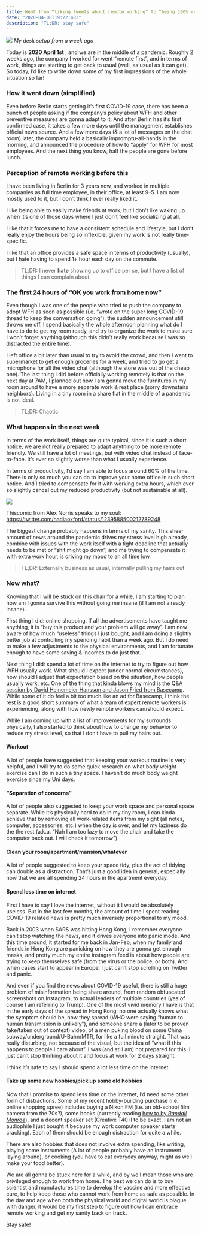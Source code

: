 ```yaml
---
title: Went from “liking tweets about remote working” to “being 100% remote” in 1 day
date: "2020-04-08T19:22:48Z"
description: "TL;DR: stay safe"
---
```


![](./desk.jpg)
_My desk setup from a week ago_

Today is **2020 April 1st** , and we are in the middle of a pandemic. Roughly 2
weeks ago, the company I worked for went “remote first”, and in terms of work,
things are starting to get back to usual (well, as usual as it can get). So
today, I’d like to write down some of my first impressions of the whole
situation so far!

### How it went down (simplified)

Even before Berlin starts getting it’s first COVID-19 case, there has been a
bunch of people asking if the company’s policy about WFH and other preventive
measures are gonna adapt to it. And after Berlin has it’s first confirmed case,
it takes a few more days until the management establishes official news source.
And a few more days (& a lot of messages on the chat room) later, the company
held a basically impromptu-all-hands in the morning, and announced the procedure
of how to “apply” for WFH for most employees. And the next thing you know, half
the people are gone before lunch.

### Perception of remote working before this

I have been living in Berlin for 3 years now, and worked in multiple companies
as full time employee, in their office, at least 9–5. I am now mostly used to
it, but I don’t think I ever really liked it.

I like being able to easily make friends at work, but I don’t like waking up
when it’s one of those days where I just don’t feel like socializing at all.

I like that it forces me to have a consistent schedule and lifestyle, but I
don’t really enjoy the hours being so inflexible, given my work is not really
time-specific.

I like that an office provides a safe space in terms of productivity (usually),
but I hate having to spend 1+ hour each day on the commute.

> TL;DR: I never **hate** showing up to office per se, but I have a list of
> things I can complain about.

### The first 24 hours of “OK you work from home now”

Even though I was one of the people who tried to push the company to adopt WFH
as soon as possible (i.e. “wrote on the super long COVID-19 thread to keep the
conversation going”), the sudden announcement still throws me off. I spend
basically the whole afternoon planning what do I have to do to get my room
ready, and try to organize the work to make sure I won’t forget anything
(although this didn’t really work because I was so distracted the entire time).

I left office a bit later than usual to try to avoid the crowd, and then I went
to supermarket to get enough groceries for a week, and tried to go get a
microphone for all the video chat (although the store was out of the cheap one).
The last thing I did before officially working remotely is that on the next day
at 7AM, I planned out how I am gonna move the furnitures in my room around to
have a more separate work & rest place (sorry downstairs neighbors). Living in
a tiny room in a share flat in the middle of a pandemic is not ideal.

> TL;DR: Chaotic

### What happens in the next week

In terms of the work itself, things are quite typical, since it is such a short
notice, we are not really prepared to adapt anything to be more remote friendly.
We still have a lot of meetings, but with video chat instead of face-to-face.
It’s ever so slightly worse than what I usually experience.

In terms of productivity, I’d say I am able to focus around 60% of the time.
There is only so much you can do to improve your home office in such short
notice. And I tried to compensate for it with working extra hours, which ever
so slightly cancel out my reduced productivity (but not sustainable at all).

![](./comic.jpg)<figcaption>Thiscomic from Alex Norris speaks to my soul: <a href="https://twitter.com/nadiaoxford/status/1239588500212789248">https://twitter.com/nadiaoxford/status/1239588500212789248</a></figcaption>

The biggest change probably happens in terms of my sanity. This sheer amount of
news around the pandemic drives my stress level high already, combine with
issues with the work itself with a tight deadline that actually needs to be met
or “shit might go down”, and me trying to compensate it with extra work hour, is
driving my mood to an all time low.

> TL;DR: Externally business as usual, internally pulling my hairs out

### Now what?

Knowing that I will be stuck on this chair for a while, I am starting to plan
how am I gonna survive this without going me insane (if I am not already
insane).

First thing I did: online shopping. If all the advertisements have taught me
anything, it is “buy this product and your problem will go away”. I am now aware
of how much “useless” things I just bought, and I am doing a slightly better job
at controlling my spending habit than a week ago. But I do need to make a few
adjustments to the physical environments, and I am fortunate enough to have some
saving & incomes to do just that.

Next thing I did: spend a lot of time on the internet to try to figure out how
WFH usually work. What should I expect (under normal circumstances), how should
I adjust that expectation based on the situation, how people usually work, etc.
One of the thing that kinda blows my mind is the [Q&A session by David
Heinemeier Hansson and Jason Fried from
Basecamp](https://www.pscp.tv/w/1nAKEdbbnPgxL). While some of it do feel a bit
too much like an ad for Basecamp, I think the rest is a good short summary of
what a team of expert remote workers is experiencing, along with how newly
remote workers can/should expect.

While I am coming up with a list of improvements for my surrounds physically, I
also started to think about how to change my behavior to reduce my stress level,
so that I don’t have to pull my hairs out.

#### Workout

A lot of people have suggested that keeping your workout routine is very
helpful, and I will try to do some quick research on what body weight exercise
can I do in such a tiny space. I haven’t do much body weight exercise since my
Uni days.

#### “Separation of concerns”

A lot of people also suggested to keep your work space and personal space
separate. While it’s physically hard to do in my tiny room, I can kinda achieve
that by removing all work-related items from my sight (all notes, computer,
accessories, etc.) when the day is over, and let my laziness do the the rest
(a.k.a. “Nah I am too lazy to move the chair and take the computer back out. I
will check it tomorrow”)

#### Clean your room/apartment/mansion/whatever

A lot of people suggested to keep your space tidy, plus the act of tidying can
double as a distraction. That’s just a good idea in general, especially now that
we are all spending 24 hours in the apartment everyday.

#### Spend less time on internet

First I have to say I love the internet, without it I would be absolutely
useless. But in the last few months, the amount of time I spent reading COVID-19
related news is pretty much inversely proportional to my mood.

Back in 2003 when SARS was hitting Hong Kong, I remember everyone can’t stop
watching the news, and it drives everyone into panic mode. And this time around,
it started for me back in Jan-Feb, when my family and friends in Hong Kong are
panicking on how they are gonna get enough masks, and pretty much my entire
instagram feed is about how people are trying to keep themselves safe (from the
virus or the police, or both). And when cases start to appear in Europe, I just
can’t stop scrolling on Twitter and panic.

And even if you find the news about COVID-19 useful, there is still a huge
problem of misinformation being share around, from random obfuscated screenshots
on Instagram, to actual leaders of multiple countries (yes of course I am
referring to Trump). One of the most vivid memory I have is that in the early
days of the spread in Hong Kong, no one actually knows what the symptom should
be, how they spread (WHO were saying “human to human transmission is unlikely”),
and someone share a (later to be proven fake/taken out of context) video, of a
men puking blood on some China subway/underground/U-Bahn/MTR, for like a full
minute straight. That was really disturbing, not because of the visual, but the
idea of “what if this happens to people I care about”. I was (and still am) not
prepared for this. I just can’t stop thinking about it and focus at work for 2
days straight.

I think it’s safe to say I should spend a lot less time on the internet.

#### Take up some new hobbies/pick up some old hobbies

Now that I promise to spend less time on the internet, I’d need some other form
of distractions. Some of my recent hobby-building purchase (i.e. online shopping
spree) includes buying a Nikon FM (i.e. an old-school film camera from the 70s?),
some books (currently reading 
[how to by _Randall Monroe_](https://www.goodreads.com/book/show/42086897-how-to)), 
and a decent speaker set (Creative T40 II to be exact. I am not an audiophile I 
just bought it because my work computer speaker starts cracking). Each of them 
should be enough distraction for quite a while.

There are also hobbies that does not involve extra spending, like writing, 
playing some instruments (A lot of people probably have an instrument laying 
around), or cooking (you have to eat everyday anyway, might as well make your 
food better).

We are all gonna be stuck here for a while, and by we I mean those who are 
privileged enough to work from home. The best we can do is to buy scientist 
and manufactures time to develop the vaccine and more effective cure, to help 
keep those who cannot work from home as safe as possible. In the day and age 
when both the physical world and digital world is plague with danger, it would 
be my first step to figure out how I can embrace remote working and get my 
sanity back on track.

Stay safe!

